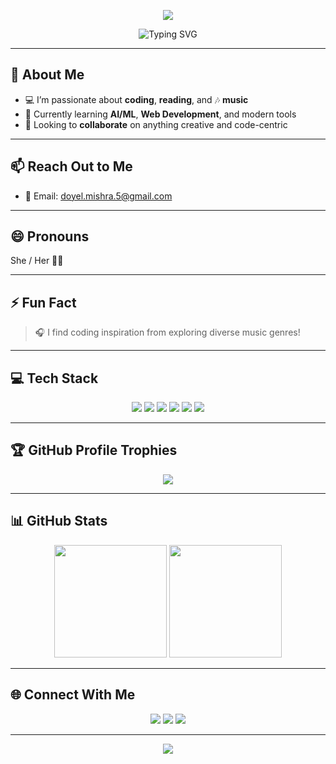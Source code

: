 <!-- README Header Banner -->
<p align="center">
  <img src="https://capsule-render.vercel.app/api?type=waving&color=F75990&height=200&section=header&text=Hey%20there,%20I'm%20Doyel%20Mishra!&fontSize=40&fontColor=ffffff&animation=fadeIn" />
</p>

<p align="center">
  <img src="https://readme-typing-svg.demolab.com?font=Fira+Code&weight=500&size=22&pause=1000&color=F75990&center=true&vCenter=true&multiline=true&width=500&lines=👩‍💻+Passionate+Coder;🚀+AI+%26+Web+Dev+Explorer;🎧+Music+Lover;📚+Always+Learning" alt="Typing SVG" />
</p>

---

## 👀 About Me

- 💻 I’m passionate about **coding**, **reading**, and 🎶 **music**
- 🌱 Currently learning **AI/ML**, **Web Development**, and modern tools
- 🤝 Looking to **collaborate** on anything creative and code-centric

---

## 📫 Reach Out to Me

- 📧 Email: [doyel.mishra.5@gmail.com](mailto:doyel.mishra.5@gmail.com)

---

## 😄 Pronouns  
She / Her 👩‍💻

---

## ⚡ Fun Fact

> 🎧 I find coding inspiration from exploring diverse music genres!

---

## 💻 Tech Stack

<div align="center">
  <img src="https://img.shields.io/badge/Python-FFD43B?style=for-the-badge&logo=python&logoColor=blue"/>
  <img src="https://img.shields.io/badge/C-00599C?style=for-the-badge&logo=c&logoColor=white"/>
  <img src="https://img.shields.io/badge/HTML5-E44D26?style=for-the-badge&logo=html5&logoColor=white"/>
  <img src="https://img.shields.io/badge/CSS3-1572B6?style=for-the-badge&logo=css3&logoColor=white"/>
  <img src="https://img.shields.io/badge/JavaScript-F7DF1E?style=for-the-badge&logo=javascript&logoColor=black"/>
  <img src="https://img.shields.io/badge/Flask-000000?style=for-the-badge&logo=flask&logoColor=white"/>
</div>

---

## 🏆 GitHub Profile Trophies

<p align="center">
  <img src="https://github-profile-trophy.vercel.app/?username=DoyelMishra15&theme=radical&row=1&column=6&margin-w=10&no-frame=true"/>
</p>

---

## 📊 GitHub Stats

<p align="center">
  <img src="https://github-readme-stats.vercel.app/api?username=DoyelMishra15&show_icons=true&theme=radical" height="180" />
  <img src="https://github-readme-stats.vercel.app/api/top-langs/?username=DoyelMishra15&layout=compact&theme=radical" height="180"/>
</p>

---

## 🌐 Connect With Me

<p align="center">
  <a href="mailto:doyel.mishra.5@gmail.com"><img src="https://img.shields.io/badge/Gmail-D14836?style=for-the-badge&logo=gmail&logoColor=white"/></a>
  <a href="https://www.linkedin.com/in/doyelmishra15"><img src="https://img.shields.io/badge/LinkedIn-0A66C2?style=for-the-badge&logo=linkedin&logoColor=white"/></a>
  <a href="https://github.com/DoyelMishra15"><img src="https://img.shields.io/badge/GitHub-171515?style=for-the-badge&logo=github&logoColor=white"/></a>
</p>

---

<!-- Footer -->
<p align="center">
  <img src="https://capsule-render.vercel.app/api?type=waving&color=F75990&height=100&section=footer"/>
</p>
